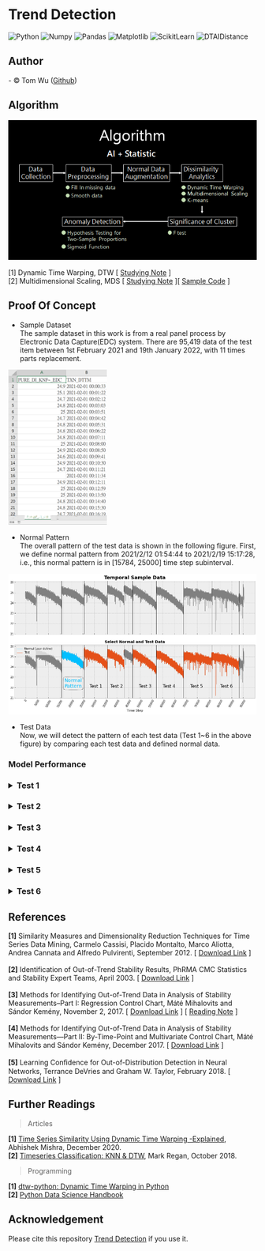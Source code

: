 # Trend Detection  
![Python](https://img.shields.io/badge/Python-3.7.13-blue.svg) ![Numpy](https://img.shields.io/badge/NumPy-1.21.6-range.svg) ![Pandas](https://img.shields.io/badge/Pandas-1.3.5-range.svg) ![Matplotlib](https://img.shields.io/badge/Matplolib-3.2.2-range.svg) ![ScikitLearn](https://img.shields.io/badge/ScikitLearn-1.0.2-range.svg) ![DTAIDistance](https://img.shields.io/badge/DTAIDistance-2.3.6-range.svg)

## Author  
<span> - &copy; Tom Wu (<a href="https://github.com/YenLinWu">Github</a>) </span>  

## Algorithm  
<img src='./Images_of_README/algorithm.png'>

[1] Dynamic Time Warping, DTW [ [Studying Note](https://colab.research.google.com/github/YenLinWu/Trend_Detection/blob/main/Dynamic_Time_Warping/Studying_Note.ipynb) ]    
[2] Multidimensional Scaling, MDS [ [Studying Note](https://hackmd.io/@20gd3hLfS7G4xfz9rKqycw/multidimensional_scaling) ][ [Sample Code](https://colab.research.google.com/github/YenLinWu/Trend_Detection/blob/main/Multidimensional_Scaling/Multidimensional_Scaling.ipynb) ]

## Proof Of Concept
* Sample Dataset  
The sample dataset in this work is from a real panel process by Electronic Data Capture(EDC) system. There are 95,419 data of the test item between 1st February 2021 and 19th January 2022, with 11 times parts replacement.  
<p align='left'>
  <img src='./Images_of_README/sample_data.png' width='200'>  

* Normal Pattern    
The overall pattern of the test data is shown in the following figure. First, we define normal pattern from 2021/2/12 01:54:44 to 2021/2/19 15:17:28, i.e., this normal pattern is in [15784, 25000] time step subinterval.  
<p align='left'>
  <img src='./Output_Images_of_POC/Normal_and_Test_Data.png'>  
  
* Test Data   
Now, we will detect the pattern of each test data (Test 1~6 in the above figure) by comparing each test data and defined normal data.  
  
### Model Performance  
<h3><b>  
<details>  
<summary> Test 1 </summary>
  <p align='left'>
  <img src='./Output_Images_of_POC/Smoothing_Normal_and_Test_1.png' width='450'>
  <img src='./Output_Images_of_POC/Detection_Output_of_Test_1.gif' width='435'>
</details>   
</b></h3>

<h3><b>
<details>  
<summary> Test 2 </summary>
  <p align='left'>
  <img src='./Output_Images_of_POC/Smoothing_Normal_and_Test_2.png' width='500'>
  <img src='./Output_Images_of_POC/Detection_Output_of_Test_2.gif' width='485'>
</details>   
</b></h3>

<h3><b>
<details>  
<summary> Test 3 </summary>
  <p align='left'>
  <img src='./Output_Images_of_POC/Smoothing_Normal_and_Test_3.png' width='500'>
  <img src='./Output_Images_of_POC/Detection_Output_of_Test_3.gif' width='485'>
</details>   
</b></h3>

<h3><b>
<details>  
<summary> Test 4 </summary>
  <p align='left'>
  <img src='./Output_Images_of_POC/Smoothing_Normal_and_Test_4.png' width='500'>
  <img src='./Output_Images_of_POC/Detection_Output_of_Test_4.gif' width='485'>
</details>   
</b></h3>

<h3><b>
<details>  
<summary> Test 5 </summary>
  <p align='left'>
  <img src='./Output_Images_of_POC/Smoothing_Normal_and_Test_5.png' width='500'>
  <img src='./Output_Images_of_POC/Detection_Output_of_Test_5.gif' width='485'>
</details>   
</b></h3>

<h3><b>
<details>  
<summary> Test 6 </summary>
  <p align='left'>
  <img src='./Output_Images_of_POC/Smoothing_Normal_and_Test_6.png' width='500'>
  <img src='./Output_Images_of_POC/Detection_Output_of_Test_6.gif' width='485'>
</details>   
</b></h3>

## References  
**[1]** Similarity Measures and Dimensionality Reduction Techniques for Time Series Data Mining, Carmelo Cassisi, Placido Montalto, Marco Aliotta, Andrea Cannata and Alfredo Pulvirenti, September 2012.  [ [Download Link](https://www.intechopen.com/chapters/39030) ]
</br>   
**[2]** Identification of Out-of-Trend Stability Results, PhRMA CMC Statistics and Stability Expert Teams, April 2003. [ [Download Link](http://alfresco-static-files.s3.amazonaws.com/alfresco_images/pharma/2014/08/22/5d9c565f-81ff-4879-aaed-20acd24d0335/article-52982.pdf) ]    
</br> 
**[3]** Methods for Identifying Out-of-Trend Data in Analysis of Stability Measurements–Part I: Regression Control Chart, Máté Mihalovits and Sándor Kemény, November 2, 2017. [ [Download Link](https://cdn.sanity.io/files/0vv8moc6/pharmtech/e80e5dbb15ba554cd2a9aaa7200c6ef665ffc019.pdf) ] [ [Reading Note](https://colab.research.google.com/github/YenLinWu/Trend_Detection/blob/main/Regression_Control_Chart/Reading_Note.ipynb) ] 
</br>   
**[4]** Methods for Identifying Out-of-Trend Data in Analysis of Stability Measurements—Part II: By-Time-Point and Multivariate Control Chart, Máté Mihalovits and Sándor Kemény, December 2017. [ [Download Link](http://alfresco-static-files.s3.amazonaws.com/alfresco_images/pharma/2017/12/13/fd4d33b3-f2a5-41ec-8f57-a29194945342/PT1217_038-043_PeerReviewed.pdf) ] 
</br>  
**[5]** Learning Conﬁdence for Out-of-Distribution Detection in Neural Networks, Terrance DeVries and Graham W. Taylor, February 2018.  [ [Download Link](https://arxiv.org/pdf/1802.04865.pdf) ]
</br> 

## Further Readings    

> Articles   

**[1]** [Time Series Similarity Using Dynamic Time Warping -Explained](https://medium.com/walmartglobaltech/time-series-similarity-using-dynamic-time-warping-explained-9d09119e48ec), Abhishek Mishra, December 2020.    
**[2]** [Timeseries Classification: KNN & DTW](https://nbviewer.org/github/markdregan/K-Nearest-Neighbors-with-Dynamic-Time-Warping/blob/master/K_Nearest_Neighbor_Dynamic_Time_Warping.ipynb), Mark Regan, October 2018.

> Programming

**[1]** [dtw-python: Dynamic Time Warping in Python](https://dynamictimewarping.github.io/python/)
</br> 
**[2]** [Python Data Science Handbook](https://jakevdp.github.io/PythonDataScienceHandbook/)
</br> 

## Acknowledgement    
Please cite this repository [Trend Detection](https://github.com/YenLinWu/Trend_Detection) if you use it.  
